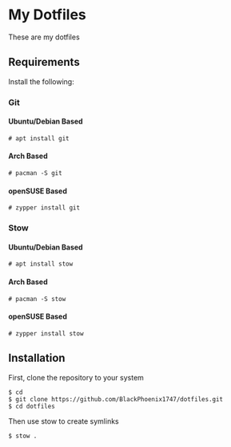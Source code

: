 # My Dotfiles

These are my dotfiles

## Requirements

Install the following:

### Git
#### Ubuntu/Debian Based
```
# apt install git
```
#### Arch Based
```
# pacman -S git
```
#### openSUSE Based
```
# zypper install git
```

### Stow
#### Ubuntu/Debian Based
```
# apt install stow
```
#### Arch Based
```
# pacman -S stow
```
#### openSUSE Based
```
# zypper install stow
```

## Installation
First, clone the repository to your system

```
$ cd
$ git clone https://github.com/BlackPhoenix1747/dotfiles.git
$ cd dotfiles
```

Then use stow to create symlinks

```
$ stow .
```


